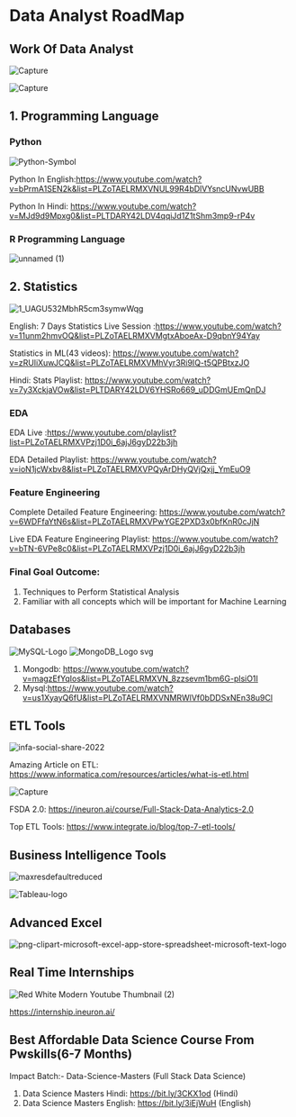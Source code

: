 # Data Analyst RoadMap

## Work Of Data Analyst

![Capture](https://user-images.githubusercontent.com/20041231/211466839-e0145119-20fd-4efe-bbd7-d2c3b10fdfba.JPG)

![Capture](https://user-images.githubusercontent.com/20041231/211468652-d4316856-0ee5-44ea-9dd9-538beef38180.JPG)


## 1. Programming Language
### Python 
![Python-Symbol](https://user-images.githubusercontent.com/20041231/211466229-df1c12da-ed6e-4bb9-97f7-84871a287580.png)

Python In English:https://www.youtube.com/watch?v=bPrmA1SEN2k&list=PLZoTAELRMXVNUL99R4bDlVYsncUNvwUBB

Python In Hindi: https://www.youtube.com/watch?v=MJd9d9Mpxg0&list=PLTDARY42LDV4qqiJd1Z1tShm3mp9-rP4v

### R Programming Language
![unnamed (1)](https://user-images.githubusercontent.com/20041231/211466981-43ebae2c-0581-4604-8b01-35a97d350080.png)

## 2. Statistics
![1_UAGU532MbhR5cm3symwWqg](https://user-images.githubusercontent.com/20041231/211467108-a82c82fa-4366-440b-8294-5bd3e0bbf081.png)

English: 7 Days Statistics Live Session :https://www.youtube.com/watch?v=11unm2hmvOQ&list=PLZoTAELRMXVMgtxAboeAx-D9qbnY94Yay

Statistics in ML(43 videos): https://www.youtube.com/watch?v=zRUliXuwJCQ&list=PLZoTAELRMXVMhVyr3Ri9IQ-t5QPBtxzJO

Hindi: Stats Playlist: https://www.youtube.com/watch?v=7y3XckjaVOw&list=PLTDARY42LDV6YHSRo669_uDDGmUEmQnDJ

### EDA
EDA Live :https://www.youtube.com/playlist?list=PLZoTAELRMXVPzj1D0i_6ajJ6gyD22b3jh

EDA Detailed Playlist: https://www.youtube.com/watch?v=ioN1jcWxbv8&list=PLZoTAELRMXVPQyArDHyQVjQxjj_YmEuO9

### Feature Engineering

Complete Detailed Feature Engineering: https://www.youtube.com/watch?v=6WDFfaYtN6s&list=PLZoTAELRMXVPwYGE2PXD3x0bfKnR0cJjN

Live EDA Feature Engineering Playlist: https://www.youtube.com/watch?v=bTN-6VPe8c0&list=PLZoTAELRMXVPzj1D0i_6ajJ6gyD22b3jh

### Final Goal Outcome: 
1. Techniques to Perform Statistical Analysis
2. Familiar with all concepts which will be important for Machine Learning

## Databases
![MySQL-Logo](https://user-images.githubusercontent.com/20041231/211467463-3fe5e606-e11b-49cf-9071-3abdd25584c8.png)
![MongoDB_Logo svg](https://user-images.githubusercontent.com/20041231/211467512-c1e429b7-1bb9-47c0-b39c-99932b9043a5.png)
1. Mongodb: https://www.youtube.com/watch?v=magzEfYqIos&list=PLZoTAELRMXVN_8zzsevm1bm6G-plsiO1I
2. Mysql:https://www.youtube.com/watch?v=us1XyayQ6fU&list=PLZoTAELRMXVNMRWlVf0bDDSxNEn38u9Cl

## ETL Tools
![infa-social-share-2022](https://user-images.githubusercontent.com/20041231/211472581-3b05b5d7-2d76-4002-835a-172cada11672.png)

Amazing Article on ETL: https://www.informatica.com/resources/articles/what-is-etl.html

![Capture](https://user-images.githubusercontent.com/20041231/211473712-f8737fd4-0622-49de-b751-706322813b31.JPG)

FSDA 2.0: https://ineuron.ai/course/Full-Stack-Data-Analytics-2.0

Top ETL Tools: https://www.integrate.io/blog/top-7-etl-tools/

## Business Intelligence Tools

![maxresdefaultreduced](https://user-images.githubusercontent.com/20041231/211717386-39f75daf-0c1e-4295-8e00-657578f397a1.jpg)

![Tableau-logo](https://user-images.githubusercontent.com/20041231/211717508-ccd3da44-1e33-47c0-a1ec-66583f73c496.jpg)

## Advanced Excel
![png-clipart-microsoft-excel-app-store-spreadsheet-microsoft-text-logo](https://user-images.githubusercontent.com/20041231/211717601-a7520e3b-bd50-4cbd-957a-8ff2bbce25b3.png)

## Real Time Internships
![Red White Modern Youtube Thumbnail (2)](https://user-images.githubusercontent.com/20041231/211743026-4f3da97c-897b-4d10-acea-503591ca935d.jpg)

https://internship.ineuron.ai/

## Best Affordable Data Science Course From Pwskills(6-7 Months)

Impact Batch:- Data-Science-Masters (Full Stack Data Science)
1. Data Science Masters Hindi: https://bit.ly/3CKX1od (Hindi)
2. Data Science Masters English: https://bit.ly/3iEjWuH (English)

